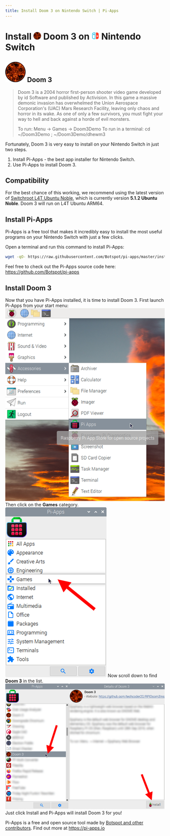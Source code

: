 ```yaml
---
title: Install Doom 3 on Nintendo Switch | Pi-Apps
---
```

<div class="simple-install-content content">

# Install <img src="/img/app-icons/Doom 3/icon-64.png" height=24> Doom 3 on <img src=/img/other-icons/switch-icon.svg height=24> Nintendo Switch

## <img src="/img/app-icons/Doom 3/icon-64.png"> Doom 3
> Doom 3 is a 2004 horror first-person shooter video game developed by id Software and published by Activision.
> In this game a massive demonic invasion has overwhelmed the Union Aerospace Corporation's (UAC) Mars Research Facility, leaving only chaos and horror in its wake.
> As one of only a few survivors, you must fight your way to hell and back against a horde of evil monsters.
> 
> To run: Menu -> Games -> Doom3Demo
> To run in a terminal: cd ~/Doom3Demo ; ~/Doom3Demo/dhewm3

Fortunately, Doom 3 is very easy to install on your Nintendo Switch in just two steps.
1. Install Pi-Apps - the best app installer for Nintendo Switch.
2. Use Pi-Apps to install Doom 3.
</div>
<div class="simple-install-content content">

## Compatibility
For the best chance of this working, we recommend using the latest version of [Switchroot L4T Ubuntu Noble](https://wiki.switchroot.org/wiki/linux/l4t-ubuntu-noble-installation-guide), which is currently version **5.1.2 Ubuntu Noble**.
Doom 3 will run on L4T Ubuntu ARM64.
</div>
<div class="simple-install-content content">

## Install Pi-Apps

Pi-Apps is a free tool that makes it incredibly easy to install the most useful programs on your Nintendo Switch with just a few clicks.

Open a terminal and run this command to install Pi-Apps:
```bash
wget -qO- https://raw.githubusercontent.com/Botspot/pi-apps/master/install | bash
```
Feel free to check out the Pi-Apps source code here: https://github.com/Botspot/pi-apps
</div>
<div class="simple-install-content content">

## Install Doom 3

Now that you have Pi-Apps installed, it is time to install Doom 3.
First launch Pi-Apps from your start menu:
<img src="/img/start-menu.png">
Then click on the <b>Games</b> category.
<img src="/img/category-selections/Games.png">
Now scroll down to find <b>Doom 3</b> in the list.
<img src="/img/app-icons/Doom 3/app-selection.png">
Just click Install and Pi-Apps will install Doom 3 for you!
</div>
<div class="simple-install-content content">

Pi-Apps is a free and open source tool made by [Botspot and other contributors](/about/#contributors). Find out more at https://pi-apps.io
</div>

